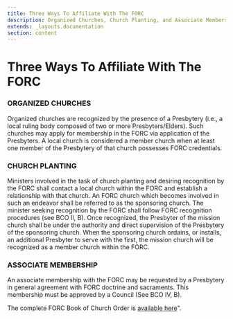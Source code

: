 ```yaml
---
title: Three Ways To Affiliate With The FORC
description: Organized Churches, Church Planting, and Associate Membership
extends: _layouts.documentation
section: content
---
```

# Three Ways To Affiliate With The FORC

### ORGANIZED CHURCHES
Organized churches are recognized by the presence of a Presbytery (i.e., a local ruling body composed of two or more Presbyters/Elders). Such churches may apply for membership in the FORC via application of the Presbyters. A local church is considered a member church when at least one member of the Presbytery of that church possesses FORC credentials.

### CHURCH PLANTING
Ministers involved in the task of church planting and desiring recognition by the FORC shall contact a local church within the FORC and establish a relationship with that church. An FORC church which becomes involved in such an endeavor shall be referred to as the sponsoring church. The minister seeking recognition by the FORC shall follow FORC recognition procedures (see BCO II, B). Once recognized, the Presbyter of the mission church shall be under the authority and direct supervision of the Presbytery of the sponsoring church. When the sponsoring church ordains, or installs, an additional Presbyter to serve with the first, the mission church will be recognized as a member church within the FORC.

### ASSOCIATE MEMBERSHIP
An associate membership with the FORC may be requested by a Presbytery in general agreement with FORC doctrine and sacraments. This membership must be approved by a Council (See BCO IV, B).

The complete FORC Book of Church Order is <a href="/docs/book-of-order">available here</a>".